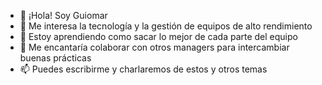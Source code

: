 - 👋 ¡Hola! Soy Guiomar
- 👀 Me interesa la tecnología y la gestión de equipos de alto rendimiento
- 🌱 Estoy aprendiendo como sacar lo mejor de cada parte del equipo
- 💞️ Me encantaría colaborar con otros managers para intercambiar buenas prácticas
- 📫 Puedes escribirme y charlaremos de estos y otros temas

<!---
garciadewalls/garciadewalls es un ✨ special ✨ repository because its `README.md` (this file) appears on your GitHub profile.
You can click the Preview link to take a look at your changes.
--->
